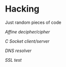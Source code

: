 Hacking
=======

Just random pieces of code

*Affine decipher/cipher*

*C Socket client/server*

*DNS resolver*

*SSL test*
